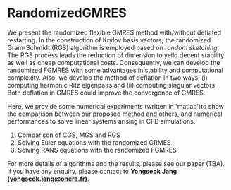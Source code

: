 # RandomizedGMRES

We present the randomized flexible GMRES method with/without deflated restarting. In the construction of Krylov basis vectors, the randomized Gram-Schmidt (RGS) algorithm is employed based on *random sketching*. The RGS process leads the reduction of dimension to yeild decent stability as well as cheap computational costs. Consequently, we can develop the randomized FGMRES with some advantages in stability and computational complexity. Also, we develop the method of deflation in two ways; (i) computing harmonic Ritz eigenpairs and (ii) computing singular vectors. Both deflation in GMRES could improve the convergence of GMRES.

Here, we provide some numerical experiments (written in 'matlab')to show the comparison between our proposed method and others, and numerical performances to solve linear systems arising in CFD simulations. 
1. Comparison of CGS, MGS and RGS
2. Solving Euler equations with the randomized GRMES
3. Solving RANS equations with the randomized FGMRES

For more details of algorithms and the results, please see our paper (TBA). If you have any enquiry, please contact to **Yongseok Jang (yongseok.jang@onera.fr)**.
